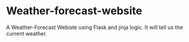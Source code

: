 # Weather-forecast-website
A Weather-Forecast Webiste using Flask and jinja logic. It will tell us the current weather.
